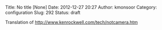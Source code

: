 Title: No title [None]
Date: 2012-12-27 20:27
Author: kmonsoor
Category: configuration
Slug: 292
Status: draft

Translation of http://www.kenrockwell.com/tech/notcamera.htm
